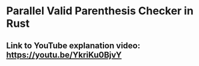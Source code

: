 # Parallel Valid Parenthesis Checker in Rust

## Link to YouTube explanation video: https://youtu.be/YkriKu0BjvY

